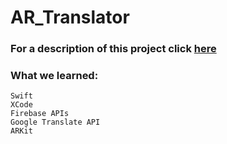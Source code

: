 # AR_Translator

### For a description of this project click [here](https://drive.google.com/drive/folders/1_L9NWPiF1rx7p8BQ3eIo2ClI5WG0M2iL?usp=sharing)

### What we learned:
  
    Swift
    XCode
    Firebase APIs
    Google Translate API
    ARKit

